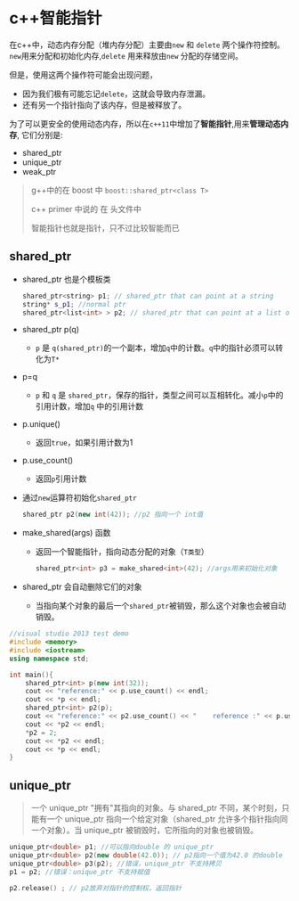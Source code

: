 # c++智能指针

在c++中，动态内存分配（堆内存分配）主要由`new` 和 `delete` 两个操作符控制。`new`用来分配和初始化内存,`delete` 用来释放由`new` 分配的存储空间。

但是，使用这两个操作符可能会出现问题，

* 因为我们极有可能忘记`delete`，这就会导致内存泄漏。
* 还有另一个指针指向了该内存，但是被释放了。



为了可以更安全的使用动态内存，所以在`c++11`中增加了**智能指针**,用来**管理动态内存**, 它们分别是:

* shared_ptr
* unique_ptr
* weak_ptr

> g++中的在 boost 中 `boost::shared_ptr<class T>` 
>
> c++ primer 中说的 在 <memory> 头文件中
>
> 智能指针也就是指针，只不过比较智能而已



## shared_ptr

* shared_ptr<class T> 也是个模板类

  ```c++
  shared_ptr<string> p1; // shared_ptr that can point at a string
  string* s_p1; //normal ptr
  shared_ptr<list<int> > p2; // shared_ptr that can point at a list of ints
  ```

* shared_ptr<T> p(q)

  * `p` 是 `q(shared_ptr)`的一个副本，增加`q`中的计数。`q`中的指针必须可以转化为`T*`

* p=q

  * `p` 和 `q` 是 `shared_ptr`，保存的指针，类型之间可以互相转化。减小`p`中的引用计数，增加`q` 中的引用计数

* p.unique()

  * 返回`true`，如果引用计数为1

* p.use_count()

  * 返回`p`引用计数

* 通过`new`运算符初始化`shared_ptr`

  ```c++
  shared_ptr p2(new int(42)); //p2 指向一个 int值
  ```

* make_shared<T>(args) 函数

  * 返回一个智能指针，指向动态分配的对象（`T类型`）

    ```c++
    shared_ptr<int> p3 = make_shared<int>(42); //args用来初始化对象
    ```

* shared_ptr 会自动删除它们的对象

  * 当指向某个对象的最后一个`shared_ptr`被销毁，那么这个对象也会被自动销毁。

```c++
//visual studio 2013 test demo
#include <memory>
#include <iostream>
using namespace std;

int main(){
	shared_ptr<int> p(new int(32));
	cout << "reference:" << p.use_count() << endl;
	cout << *p << endl;
	shared_ptr<int> p2(p);
	cout << "reference:" << p2.use_count() << "    reference :" << p.use_count() << endl;
	cout << *p2 << endl;
	*p2 = 2;
	cout << *p2 << endl;
	cout << *p << endl;
}
```



## unique_ptr

> 一个 unique_ptr "拥有"其指向的对象。与 shared_ptr 不同，某个时刻，只能有一个 unique_ptr 指向一个给定对象（shared_ptr 允许多个指针指向同一个对象）。当 unique_ptr 被销毁时，它所指向的对象也被销毁。

```c++
unique_ptr<double> p1; //可以指向double 的 unique_ptr
unique_ptr<double> p2(new double(42.0)); // p2指向一个值为42.0 的double
unique_ptr<double> p3(p2); //错误，unique_ptr 不支持拷贝
p1 = p2; //错误：unique_ptr 不支持赋值

p2.release() ; // p2放弃对指针的控制权，返回指针
```

